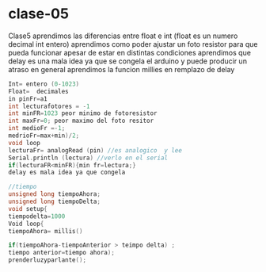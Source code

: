 # clase-05
Clase5 
aprendimos las diferencias entre float e int (float es un numero decimal int entero)
aprendimos como poder ajustar un foto resistor para que pueda funcionar apesar de estar en distintas condiciones
aprendimos que delay es una mala idea ya que se congela el arduino y puede producir un atraso en general
aprendimos la funcion millies en remplazo de delay


```cpp
Int= entero (0-1023)
Float=  decimales
in pinFr=a1
int lecturafotores = -1
int minFR=1023 peor minimo de fotoresistor
int maxFr=0; peor maximo del foto resitor
int medioFr =-1;
medrioFr=max+min)/2;
void loop 
lecturaFr= analogRead (pin) //es analogico  y lee 
Serial.println (lectura) //verlo en el serial
if(lecturaFR<minFR){min fr=lectura;} 
delay es mala idea ya que congela

//tiempo
unsigned long tiempoAhora; 
unsigned long tiempoDelta;
void setup{
tiempodelta=1000
Void loop{ 
tiempoAhora= millis()

if(tiempoAhora-tiempoAnterior > teimpo delta) ;
tiempo anterior=tiempo ahora); 
prenderluzyparlante();
